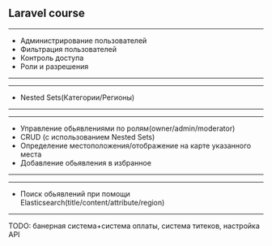 ## Laravel course

---
- Администрирование пользователей
- Фильтрация пользователей
- Контроль доступа
- Роли и разрешения
---
---
- Nested Sets(Категории/Регионы)
---
---
- Управление обьявлениями по ролям(owner/admin/moderator)
- CRUD (с использованием Nested Sets)
- Определение местоположения/отображение на карте указанного места
- Добавление обьявления в избранное
---
---
- Поиск обьявлений при помощи Elasticsearch(title/content/attribute/region)
---
TODO: банерная система+система оплаты, система титеков, настройка API
